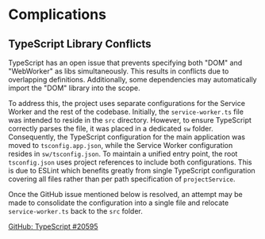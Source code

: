 # Complications

## TypeScript Library Conflicts

TypeScript has an open issue that prevents specifying both "DOM" and "WebWorker"
as libs simultaneously. This results in conflicts due to overlapping
definitions. Additionally, some dependencies may automatically import the "DOM"
library into the scope.

To address this, the project uses separate configurations for the Service Worker
and the rest of the codebase. Initially, the `service-worker.ts` file was
intended to reside in the `src` directory. However, to ensure TypeScript
correctly parses the file, it was placed in a dedicated `sw` folder.
Consequently, the TypeScript configuration for the main application was moved to
`tsconfig.app.json`, while the Service Worker configuration resides in
`sw/tsconfig.json`. To maintain a unified entry point, the root `tsconfig.json`
uses project references to include both configurations. This is due to ESLint
which benefits greatly from single TypeScript configuration covering all files
rather than per path specification of `projectService`.

Once the GitHub issue mentioned below is resolved, an attempt may be made to
consolidate the configuration into a single file and relocate
`service-worker.ts` back to the `src` folder.

[GitHub: TypeScript #20595][TypeScript20595]

[TypeScript20595]: https://github.com/microsoft/TypeScript/issues/20595

